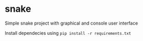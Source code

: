 # snake
Simple snake project with graphical and console user interface

Install dependecies using
`pip install -r requirements.txt`